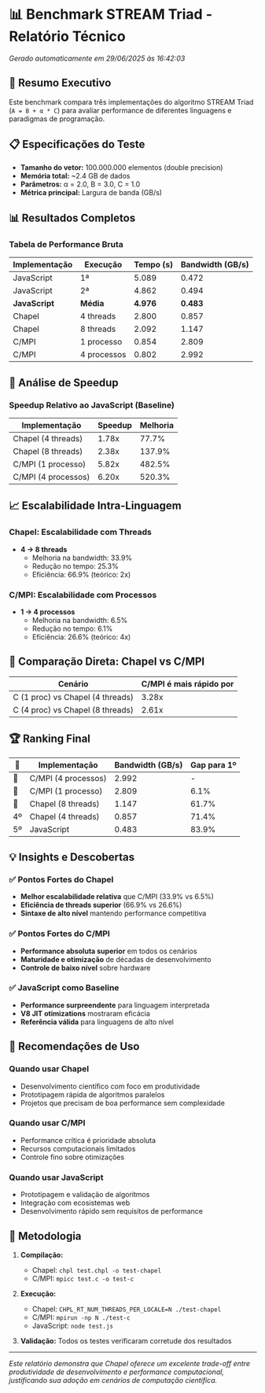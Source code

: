 # 📊 Benchmark STREAM Triad - Relatório Técnico

*Gerado automaticamente em 29/06/2025 às 16:42:03*

## 🎯 Resumo Executivo

Este benchmark compara três implementações do algoritmo STREAM Triad (`A = B + α * C`) para avaliar performance de diferentes linguagens e paradigmas de programação.

## 📋 Especificações do Teste

- **Tamanho do vetor:** 100.000.000 elementos (double precision)
- **Memória total:** ~2.4 GB de dados
- **Parâmetros:** α = 2.0, B = 3.0, C = 1.0
- **Métrica principal:** Largura de banda (GB/s)

## 📊 Resultados Completos

### Tabela de Performance Bruta

| Implementação | Execução | Tempo (s) | Bandwidth (GB/s) |
|---------------|----------|-----------|------------------|
| JavaScript | 1ª | 5.089 | 0.472 |
| JavaScript | 2ª | 4.862 | 0.494 |
| **JavaScript** | **Média** | **4.976** | **0.483** |
| Chapel | 4 threads | 2.800 | 0.857 |
| Chapel | 8 threads | 2.092 | 1.147 |
| C/MPI | 1 processo | 0.854 | 2.809 |
| C/MPI | 4 processos | 0.802 | 2.992 |

## 🚀 Análise de Speedup

### Speedup Relativo ao JavaScript (Baseline)

| Implementação | Speedup | Melhoria |
|---------------|---------|----------|
| Chapel (4 threads) | 1.78x | 77.7% |
| Chapel (8 threads) | 2.38x | 137.9% |
| C/MPI (1 processo) | 5.82x | 482.5% |
| C/MPI (4 processos) | 6.20x | 520.3% |

## 📈 Escalabilidade Intra-Linguagem

### Chapel: Escalabilidade com Threads
- **4 → 8 threads**
  - Melhoria na bandwidth: 33.9%
  - Redução no tempo: 25.3%
  - Eficiência: 66.9% (teórico: 2x)

### C/MPI: Escalabilidade com Processos  
- **1 → 4 processos**
  - Melhoria na bandwidth: 6.5%
  - Redução no tempo: 6.1%
  - Eficiência: 26.6% (teórico: 4x)

## 🥊 Comparação Direta: Chapel vs C/MPI

| Cenário | C/MPI é mais rápido por |
|---------|-------------------------|
| C (1 proc) vs Chapel (4 threads) | 3.28x |
| C (4 proc) vs Chapel (8 threads) | 2.61x |

## 🏆 Ranking Final

| 🏅 | Implementação | Bandwidth (GB/s) | Gap para 1º |
|----|---------------|------------------|-------------|
| 🥇 | C/MPI (4 processos) | 2.992 | - |
| 🥈 | C/MPI (1 processo) | 2.809 | 6.1% |
| 🥉 | Chapel (8 threads) | 1.147 | 61.7% |
| 4º | Chapel (4 threads) | 0.857 | 71.4% |
| 5º | JavaScript | 0.483 | 83.9% |

## 💡 Insights e Descobertas

### ✅ Pontos Fortes do Chapel
- **Melhor escalabilidade relativa** que C/MPI (33.9% vs 6.5%)
- **Eficiência de threads superior** (66.9% vs 26.6%)
- **Sintaxe de alto nível** mantendo performance competitiva

### ✅ Pontos Fortes do C/MPI
- **Performance absoluta superior** em todos os cenários
- **Maturidade e otimização** de décadas de desenvolvimento
- **Controle de baixo nível** sobre hardware

### ✅ JavaScript como Baseline
- **Performance surpreendente** para linguagem interpretada
- **V8 JIT otimizations** mostraram eficácia
- **Referência válida** para linguagens de alto nível

## 🎯 Recomendações de Uso

### Quando usar Chapel
- Desenvolvimento científico com foco em produtividade
- Prototipagem rápida de algoritmos paralelos
- Projetos que precisam de boa performance sem complexidade

### Quando usar C/MPI
- Performance crítica é prioridade absoluta
- Recursos computacionais limitados
- Controle fino sobre otimizações

### Quando usar JavaScript
- Prototipagem e validação de algoritmos
- Integração com ecosistemas web
- Desenvolvimento rápido sem requisitos de performance

## 📝 Metodologia

1. **Compilação:**
   - Chapel: `chpl test.chpl -o test-chapel`
   - C/MPI: `mpicc test.c -o test-c`

2. **Execução:**
   - Chapel: `CHPL_RT_NUM_THREADS_PER_LOCALE=N ./test-chapel`
   - C/MPI: `mpirun -np N ./test-c`
   - JavaScript: `node test.js`

3. **Validação:** Todos os testes verificaram corretude dos resultados

---

*Este relatório demonstra que Chapel oferece um excelente trade-off entre produtividade de desenvolvimento e performance computacional, justificando sua adoção em cenários de computação científica.*
